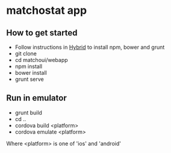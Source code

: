 # matchostat app

## How to get started
- Follow instructions in [Hybrid](https://github.com/martinclsn/hybrid) to install npm, bower and grunt
- git clone <matchoui>
- cd matchoui/webapp
- npm install
- bower install
- grunt serve

## Run in emulator
- grunt build
- cd ..
- cordova build \<platform\>
- cordova emulate \<platform\>

Where \<platform\> is one of 'ios' and 'android'  

